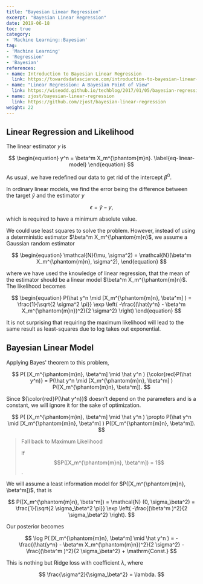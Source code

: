 ```yaml
---
title: "Bayesian Linear Regression"
excerpt: "Bayesian Linear Regression"
date: 2019-06-18
toc: true
category:
- 'Machine Learning::Bayesian'
tag:
- 'Machine Learning'
- 'Regression'
- 'Bayesian'
references:
- name: Introduction to Bayesian Linear Regression
  link: https://towardsdatascience.com/introduction-to-bayesian-linear-regression-e66e60791ea7
- name: "Linear Regression: A Bayesian Point of View"
  link: https://wiseodd.github.io/techblog/2017/01/05/bayesian-regression/
- name: zjost/bayesian-linear-regression
  link: https://github.com/zjost/bayesian-linear-regression
weight: 22
---
```


## Linear Regression and Likelihood

The linear estimator $y$ is

$$
\begin{equation}
y^n = \beta^m X_m^{\phantom{m}n}.
\label{eq-linear-model}
\end{equation}
$$

As usual, we have redefined our data to get rid of the intercept $\beta^0$.

In ordinary linear models, we find the error being the difference between the target $\hat y$ and the estimator $y$

$$
\epsilon = \hat y - y,
$$

which is required to have a minimum absolute value.

We could use least squares to solve the problem. However, instead of using a deterministic estimator $\beta^m X_m^{\phantom{m}n}$, we assume a Gaussian random estimator

$$
\begin{equation}
\mathcal{N}(\mu, \sigma^2) = \mathcal{N}(\beta^m X_m^{\phantom{m}n}, \sigma^2),
\end{equation}
$$

where we have used the knowledge of linear regression, that the mean of the estimator should be a linear model $\beta^m X_m^{\phantom{m}n}$. The likelihood becomes

$$
\begin{equation}
P(\hat y^n \mid [X_m^{\phantom{m}n}, \beta^m] ) = \frac{1}{\sqrt{2 \sigma^2 \pi}}  \exp \left( -\frac{(\hat{y^n} - \beta^m X_m^{\phantom{m}n})^2}{2 \sigma^2} \right)
\end{equation}
$$

It is not surprising that requiring the maximum likelihood will lead to the same result as least-squares due to log takes out exponential.


## Bayesian Linear Model

Applying Bayes' theorem to this problem,

$$
P( [X_m^{\phantom{m}n}, \beta^m] \mid \hat y^n  ) {\color{red}P(\hat y^n)} = P(\hat y^n \mid [X_m^{\phantom{m}n}, \beta^m] ) P([X_m^{\phantom{m}n}, \beta^m]).
$$

Since ${\color{red}P(\hat y^n)}$ doesn't depend on the parameters and is a constant, we will ignore it for the sake of optimization.

$$
P( [X_m^{\phantom{m}n}, \beta^m] \mid \hat y^n  ) \propto P(\hat y^n \mid [X_m^{\phantom{m}n}, \beta^m] ) P([X_m^{\phantom{m}n}, \beta^m]).
$$

> Fall back to Maximum Likelihood
>
> If $$P([X_m^{\phantom{m}n}, \beta^m]) = 1$$.


We will assume a least information model for $P([X_m^{\phantom{m}n}, \beta^m])$, that is

$$
P([X_m^{\phantom{m}n}, \beta^m]) = \mathcal{N} (0, \sigma_\beta^2) =   \frac{1}{\sqrt{2 \sigma_\beta^2 \pi}}  \exp \left( -\frac{(\beta^m )^2}{2 \sigma_\beta^2} \right).
$$

Our posterior becomes

$$
\log P( [X_m^{\phantom{m}n}, \beta^m] \mid \hat y^n  ) =  -\frac{(\hat{y^n} - \beta^m X_m^{\phantom{m}n})^2}{2 \sigma^2}  -\frac{(\beta^m )^2}{2 \sigma_\beta^2}  + \mathrm{Const.}
$$

This is nothing but Ridge loss with coefficient $\lambda$, where

$$
\frac{\sigma^2}{\sigma_\beta^2} = \lambda.
$$
